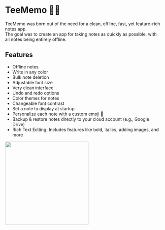 # TeeMemo 📝🦉
TeeMemo was born out of the need for a clean, offline, fast, yet feature-rich notes app.  
The goal was to create an app for taking notes as quickly as possible, with all notes being entirely offline.
## Features
- Offline notes
- Write in any color
- Bulk note deletion
- Adjustable font size
- Very clean interface
- Undo and redo options
- Color themes for notes
- Changeable font contrast
- Set a note to display at startup
- Personalize each note with a custom emoji 🦉
- Backup & restore notes directly to your cloud account (e.g., Google Drive)
- Rich Text Editing: Includes features like bold, italics, adding images, and more

<a href="https://play.google.com">
    <img src="https://user-images.githubusercontent.com/92587825/277521178-29b7e0ef-f81b-4353-be42-5c65f7d4cfbe.png" width="270">
</a>
